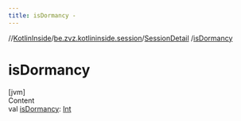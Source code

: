 ```yaml
---
title: isDormancy -
---
```

//[KotlinInside](../../index.md)/[be.zvz.kotlininside.session](../index.md)/[SessionDetail](index.md)
/[isDormancy](is-dormancy.md)

# isDormancy

[jvm]  
Content  
val [isDormancy](is-dormancy.md): [Int](https://kotlinlang.org/api/latest/jvm/stdlib/kotlin/-int/index.html)  



